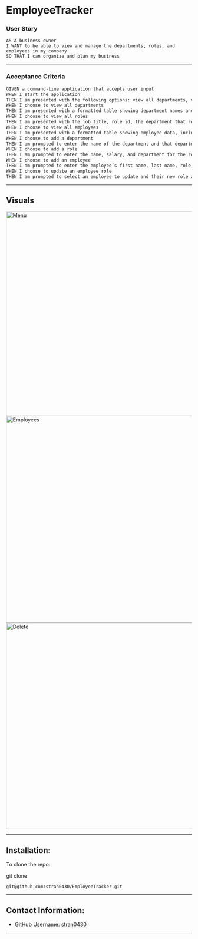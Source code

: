 # EmployeeTracker

### User Story

```
AS A business owner
I WANT to be able to view and manage the departments, roles, and employees in my company
SO THAT I can organize and plan my business

```

---

### Acceptance Criteria

```md
GIVEN a command-line application that accepts user input
WHEN I start the application
THEN I am presented with the following options: view all departments, view all roles, view all employees, add a department, add a role, add an employee, and update an employee role
WHEN I choose to view all departments
THEN I am presented with a formatted table showing department names and department ids
WHEN I choose to view all roles
THEN I am presented with the job title, role id, the department that role belongs to, and the salary for that role
WHEN I choose to view all employees
THEN I am presented with a formatted table showing employee data, including employee ids, first names, last names, job titles, departments, salaries, and managers that the employees report to
WHEN I choose to add a department
THEN I am prompted to enter the name of the department and that department is added to the database
WHEN I choose to add a role
THEN I am prompted to enter the name, salary, and department for the role and that role is added to the database
WHEN I choose to add an employee
THEN I am prompted to enter the employee’s first name, last name, role, and manager, and that employee is added to the database
WHEN I choose to update an employee role
THEN I am prompted to select an employee to update and their new role and this information is updated in the database
```

---

## Visuals
<img width="555" alt="Menu" src="https://user-images.githubusercontent.com/115510413/214983633-11753fbb-fadb-4ed3-9de0-a069acef2d08.png">
<img width="562" alt="Employees" src="https://user-images.githubusercontent.com/115510413/214983631-1f97c685-b54a-49c3-892e-3f0000459a86.png">
<img width="560" alt="Delete" src="https://user-images.githubusercontent.com/115510413/214983629-fcaa0fbc-c041-4bc9-99f3-efe062a00130.png">


---

## Installation:

To clone the repo:

git clone

```
git@github.com:stran0430/EmployeeTracker.git
```

---

## Contact Information:

- GitHub Username: [stran0430](https://github.com/stran0430)

---

